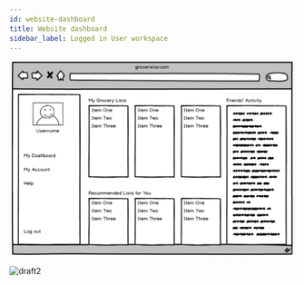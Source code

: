 ```yaml
---
id: website-dashboard
title: Website dashboard
sidebar_label: Logged in User workspace
---
```



![draft](https://raw.githubusercontent.com/GroceriStar/creative/master/dashboard/Screen%20Shot%202018-09-09%20at%209.46.15%20PM.png)

![draft2](https://github.com/GroceriStar/creative/blob/master/dashboard/Untitled%20%E2%80%93%20Figma.png)
